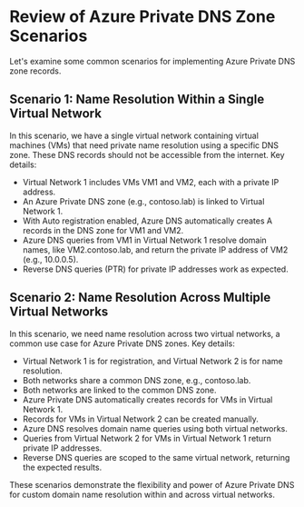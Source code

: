 # Review of Azure Private DNS Zone Scenarios

Let's examine some common scenarios for implementing Azure Private DNS zone records.

## Scenario 1: Name Resolution Within a Single Virtual Network

In this scenario, we have a single virtual network containing virtual machines (VMs) that need private name resolution using a specific DNS zone. These DNS records should not be accessible from the internet. Key details:

- Virtual Network 1 includes VMs VM1 and VM2, each with a private IP address.
- An Azure Private DNS zone (e.g., contoso.lab) is linked to Virtual Network 1.
- With Auto registration enabled, Azure DNS automatically creates A records in the DNS zone for VM1 and VM2.
- Azure DNS queries from VM1 in Virtual Network 1 resolve domain names, like VM2.contoso.lab, and return the private IP address of VM2 (e.g., 10.0.0.5).
- Reverse DNS queries (PTR) for private IP addresses work as expected.

## Scenario 2: Name Resolution Across Multiple Virtual Networks

In this scenario, we need name resolution across two virtual networks, a common use case for Azure Private DNS zones. Key details:

- Virtual Network 1 is for registration, and Virtual Network 2 is for name resolution.
- Both networks share a common DNS zone, e.g., contoso.lab.
- Both networks are linked to the common DNS zone.
- Azure Private DNS automatically creates records for VMs in Virtual Network 1.
- Records for VMs in Virtual Network 2 can be created manually.
- Azure DNS resolves domain name queries using both virtual networks.
- Queries from Virtual Network 2 for VMs in Virtual Network 1 return private IP addresses.
- Reverse DNS queries are scoped to the same virtual network, returning the expected results.

These scenarios demonstrate the flexibility and power of Azure Private DNS for custom domain name resolution within and across virtual networks.
